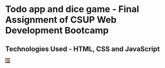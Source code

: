 # Todo app and dice game - Final Assignment of CSUP Web Development Bootcamp
## Technologies Used - HTML, CSS and JavaScript

<img src="/ScreenShots/screenshot 1.png" width=15px height=15px>
